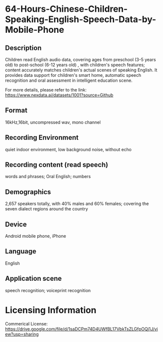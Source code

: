 # 64-Hours-Chinese-Children-Speaking-English-Speech-Data-by-Mobile-Phone


## Description
Children read English audio data, covering ages from preschool (3-5 years old) to post-school (6-12 years old) , with children's speech features; content accurately matches children's actual scenes of speaking English. It provides data support for children's smart home, automatic speech recognition and oral assessment in intelligent education scene.

For more details, please refer to the link: https://www.nexdata.ai/datasets/1001?source=Github


## Format
16kHz,16bit, uncompressed wav, mono channel

## Recording Environment
quiet indoor environment, low background noise, without echo

## Recording content (read speech)
words and phrases; Oral English; numbers

## Demographics
2,657 speakers totally, with 40% males and 60% females; covering the seven dialect regions around the country

## Device
Android mobile phone, iPhone

## Language
English

## Application scene
speech recognition; voiceprint recognition

# Licensing Information
Commerical License: https://drive.google.com/file/d/1saDCPm74D4UWfBL17VbkTsZLGfpOQj1J/view?usp=sharing
